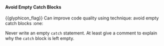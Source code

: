 <div id="title">

#### Avoid Empty Catch Blocks

</div>
<span id="outcomes">{{glyphicon_flag}} Can improve code quality using technique: avoid empty catch blocks  :one:</span>

<div id="body">

Never write an empty `catch` statement. At least give a comment to explain why the `catch` block is left empty.

</div>

<div id="extras">
</div>
